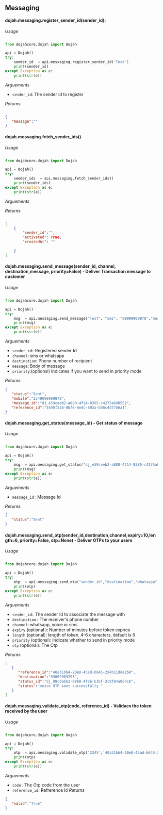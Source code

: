 Messaging
------------


#### dojah.messaging.register_sender_id(sender_id):

*Usage*

```python

from dojahcore.dojah import Dojah

api = Dojah()
try:
    sender_id  = api.messaging.register_sender_id('Test')
    print(sender_id)
except Exception as e:
    print(str(e))

```

*Arguements*

- `sender_id`: The sender id to register

*Returns*

```json

{
   "message":""
}
```

#### dojah.messaging.fetch_sender_ids()

*Usage*

```python

from dojahcore.dojah import Dojah

api = Dojah()
try:
    sender_ids  = api.messaging.fetch_sender_ids()
    print(sender_ids)
except Exception as e:
    print(str(e))

```

*Arguements*


*Returns*

```json

[
    {
        "sender_id":"",
        "activated": True,
        "createdAt": ""
    
    }
]
```

#### dojah.messaging.send_message(sender_id, channel, destination,message, priority=False) - Deliver Transaction message to customer

*Usage*

```python

from dojahcore.dojah import Dojah

api = Dojah()
try:
    msg  = api.messaging.send_message("Test", "sms", "09099909878","message",True)
    print(msg)
except Exception as e:
    print(str(e))

```

*Arguements*
- `sender_id:`   Registered sender Id
- `channel`:     sms or whatsapp
- `destination`: Phone number of recipient
- `message`: Body of message
- `priority`:(optional) Indicates if you want to send in priority mode

*Returns*

```json
{
   "status":"Sent",
   "mobile":"2349099909878",
   "message_id":"dj_e59ceeb2-a880-4f14-8385-c4275a08b552",
   "reference_id":"5490f226-0bf6-4e4c-892a-b06c4d77b6a1"
}
```

#### dojah.messaging.get_status(message_id) - Get status of message

*Usage*

```python

from dojahcore.dojah import Dojah

api = Dojah()
try:
    msg  = api.messaging.get_status("dj_e59ceeb2-a880-4f14-8385-c4275a08b552")
    print(msg)
except Exception as e:
    print(str(e))

```

*Arguements*
- `message_id:`   Message Id

*Returns*

```json
{
   "status":"Sent"
}
```

#### dojah.messaging.send_otp(sender_id,destination,channel,expiry=10,length=6, priority=False, otp=None) - Deliver OTPs to your users

*Usage*

```python

from dojahcore.dojah import Dojah

api = Dojah()
try:
    otp  = api.messaging.send_otp("sender_id","destination","whatsapp",expiry=10,length=6, priority=False, otp=None)
    print(otp)
except Exception as e:
    print(str(e))

```

*Arguements*
- `sender_id:`   The sender Id to associate the message with
- `destination:` The receiver's phone number
- `channel`:  whatsapp, voice or sms
- `expiry` (optional ): Number of minutes before token expires
- `length` (optional): length of token, 4-6 characters, default is 6
- `priority` (optional): Indicate whether to send in priority mode
- `otp` (optional): The Otp

*Returns*

```json
[
   {
      "reference_id":"40a31bb4-20e8-45ad-b645-294b11dde250",
      "destination":"09069983293",
      "status_id":"dj_88cdabb2-98b8-4f6b-b3bf-2c9f84a0d7c6",
      "status":"voice OTP sent successfully "
   }
]
```

#### dojah.messaging.validate_otp(code, reference_id) - Validaes the token received by the user

*Usage*

```python

from dojahcore.dojah import Dojah

api = Dojah()
try:
    otp  = api.messaging.validate_otp('2345','40a31bb4-20e8-45ad-b645-294b11dde250')
    print(otp)
except Exception as e:
    print(str(e))

```

*Arguements*
- `code:`   The Otp code from the user
- `reference_id`: Refrerence Id
*Returns*

```json
{
   "valid":"True"
}
```